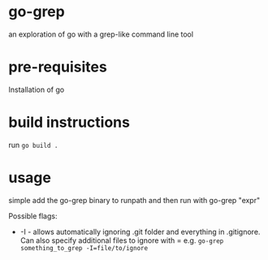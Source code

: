 # go-grep
an exploration of go with a grep-like command line tool

# pre-requisites
Installation of go

# build instructions
run `go build .`

# usage
simple add the go-grep binary to runpath and then run with go-grep "expr"

Possible flags:
- -I - allows automatically ignoring .git folder and everything in .gitignore.  Can also specify additional files to ignore with = e.g. `go-grep something_to_grep -I=file/to/ignore`
